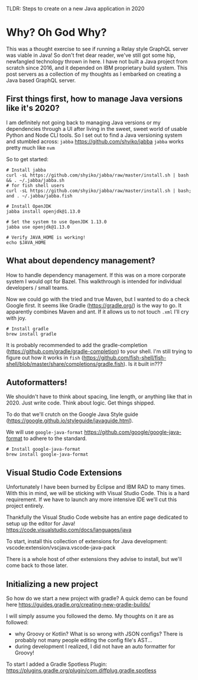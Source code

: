 TLDR: Steps to create on a new Java application in 2020

# Why? Oh God Why?

This was a thought exercise to see if running a Relay style GraphQL server was viable in Java! So don't fret dear reader, we've still got some hip, newfangled technology thrown in here. I have not built a Java project from scratch since 2016, and it depended on IBM proprietary build system. This post servers as a collection of my thoughts as I embarked on creating a Java based GraphQL server.

## First things first, how to manage Java versions like it's 2020?

I am definitely not going back to managing Java versions or my dependencies through a UI after living in the sweet, sweet world of usable Python and Node CLI tools.
So I set out to find a Java versioning system and stumbled across: `jabba` https://github.com/shyiko/jabba
`jabba` works pretty much like `nvm`

So to get started:

```
# Install jabba
curl -sL https://github.com/shyiko/jabba/raw/master/install.sh | bash && . ~/.jabba/jabba.sh
# for fish shell users
curl -sL https://github.com/shyiko/jabba/raw/master/install.sh | bash; and . ~/.jabba/jabba.fish

# Install OpenJDK
jabba install openjdk@1.13.0

# Set the system to use OpenJDK 1.13.0
jabba use openjdk@1.13.0

# Verify JAVA_HOME is working!
echo $JAVA_HOME
```

## What about dependency management?

How to handle dependency management. If this was on a more corporate system I would opt for Bazel. This walkthrough is intended for individual developers / small teams.

Now we could go with the tried and true Maven, but I wanted to do a check Google first. It seems like Gradle (https://gradle.org/) is the way to go. It apparently combines Maven and ant. If it allows us to not touch `.xml` I'll cry with joy.

```
# Install gradle
brew install gradle
```

It is probably recommended to add the gradle-completion (https://github.com/gradle/gradle-completion) to your shell. I'm still trying to figure out how it works in `fish` (https://github.com/fish-shell/fish-shell/blob/master/share/completions/gradle.fish). Is it built in???

## Autoformatters!

We shouldn't have to think about spacing, line length, or anything like that in 2020.
Just write code. Think about logic. Get things shipped.

To do that we'll crutch on the Google Java Style guide (https://google.github.io/styleguide/javaguide.html).

We will use `google-java-format` https://github.com/google/google-java-format to adhere to the standard.

```
# Install google-java-format
brew install google-java-format
```

## Visual Studio Code Extensions

Unfortunately I have been burned by Eclipse and IBM RAD to many times. With this in mind, we will be sticking with Visual Studio Code. This is a hard requirement. If we have to launch any more intensive IDE we'll cut this project entirely.

Thankfully the Visual Studio Code website has an entire page dedicated to setup up the editor for Java! https://code.visualstudio.com/docs/languages/java

To start, install this collection of extensions for Java development:
vscode:extension/vscjava.vscode-java-pack

There is a whole host of other extensions they advise to install, but we'll come back to those later.

## Initializing a new project

So how do we start a new project with gradle?
A quick demo can be found here https://guides.gradle.org/creating-new-gradle-builds/

I will simply assume you followed the demo. My thoughts on it are as followed:

- why Groovy or Kotlin? What is so wrong with JSON configs? There is probably not many people editing the config file's AST...
- during development I realized, I did not have an auto formatter for Groovy!

To start I added a Gradle Spotless Plugin: https://plugins.gradle.org/plugin/com.diffplug.gradle.spotless
